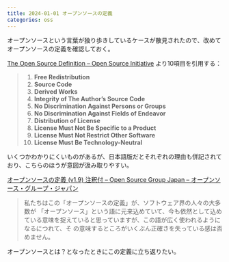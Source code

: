 ```yaml
---
title: 2024-01-01 オープンソースの定義
categories: oss
---
```


オープンソースという言葉が独り歩きしているケースが散見されたので、改めてオープンソースの定義を確認しておく。

[The Open Source Definition – Open Source Initiative](https://opensource.org/osd/) より10項目を引用する：

> 1. **Free Redistribution**
> 2. **Source Code**
> 3. **Derived Works**
> 4. **Integrity of The Author’s Source Code**
> 5. **No Discrimination Against Persons or Groups**
> 6. **No Discrimination Against Fields of Endeavor**
> 7. **Distribution of License**
> 8. **License Must Not Be Specific to a Product**
> 9. **License Must Not Restrict Other Software**
> 10. **License Must Be Technology-Neutral**

いくつかわかりにくいものがあるが、日本語版だとそれぞれの理由も併記されており、こちらのほうが意図が汲み取りやすい。

[オープンソースの定義 (v1.9) 注釈付 – Open Source Group Japan – オープンソース・グループ・ジャパン](https://opensource.jp/osd/osd19/)

> 私たちはこの「オープンソースの定義」が、ソフトウェア界の人々の大多数が 「オープンソース」という語に元来込めていて、今も依然として込めている意味を捉えていると思っていますが、この語が広く使われるようになるにつれて、そ の意味するところがいくぶん正確さを失っている感は否めません。

オープンソースとは？となったときにこの定義に立ち返りたい。
